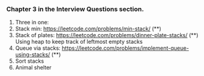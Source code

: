 ### Chapter 3 in the Interview Questions section.

1. Three in one:
2. Stack min: https://leetcode.com/problems/min-stack/ (**)
3. Stack of plates: https://leetcode.com/problems/dinner-plate-stacks/ (**) Using heap to keep track of leftmost empty stacks
4. Queue via stacks: https://leetcode.com/problems/implement-queue-using-stacks/ (**)
5. Sort stacks
6. Animal shelter
